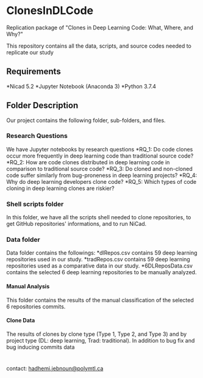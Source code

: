# ClonesInDLCode
Replication package of "Clones in Deep Learning Code: What, Where, and Why?"

This repository contains all the data, scripts, and source codes needed to replicate our study

## Requirements
*Nicad 5.2
*Jupyter Notebook (Anaconda 3)
*Python 3.7.4

## Folder Description
Our project contains the following folder, sub-folders, and files.

### Research Questions
We have Jupyter notebooks by research questions
*RQ_1: Do code clones occur more frequently in deep learning code than traditional source code?
*RQ_2: How are code clones distributed in deep learning code in comparison to traditional source code?
*RQ_3: Do cloned and non-cloned code suffer similarly from bug-proneness in deep learning projects?
*RQ_4: Why do deep learning developers clone code?
*RQ_5: Which types of code cloning in deep learning clones are riskier?

### Shell scripts folder
In this folder, we have all the scripts shell needed to clone repositories, to get GitHub repositories' informations, and to run NiCad.
### Data folder
Data folder contains the followings:
*dlRepos.csv contains 59 deep learning repositories used in our study.
*tradRepos.csv contains 59 deep learning repositories used as a comparative data in our study.
*6DLReposData.csv contains the selected 6 deep learning repositories to be manually analyzed.
#### Manual Analysis
This folder contains the results of the manual classification of the selected 6 repositories commits. 
#### Clone Data
The results of clones by clone type (Type 1, Type 2, and Type 3) and by project type (DL: deep learning, Trad: traditional).
In addition to bug fix and bug inducing commits data

#
contact: hadhemi.jebnoun@polymtl.ca